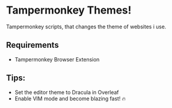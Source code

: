 # Tampermonkey Themes!

Tampermonkey scripts, that changes the theme of websites i use.

## Requirements

- Tampermonkey Browser Extension

## Tips:

- Set the editor theme to Dracula in Overleaf
- Enable VIM mode and become blazing fast! 🔥
